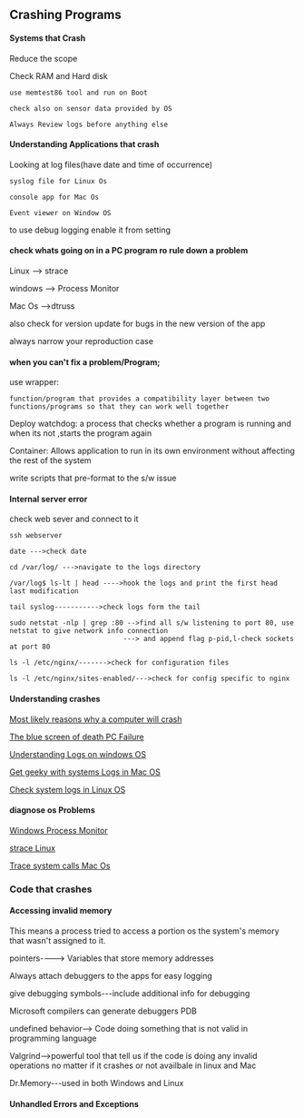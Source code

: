 
## Crashing Programs

#### Systems that Crash

Reduce the scope

Check RAM and Hard disk

    use memtest86 tool and run on Boot

    check also on sensor data provided by OS

    Always Review logs before anything else

#### Understanding Applications that crash

Looking at log files(have date and time of occurrence)

    syslog file for Linux Os

    console app for Mac Os

    Event viewer on Window OS

to use debug logging enable it from setting

#### check whats going on  in a PC program ro rule down a problem

Linux --> strace

windows --> Process Monitor

Mac Os -->dtruss

also check for version update for bugs in the new version of the app

always narrow your reproduction case

#### when you can't fix a problem/Program;

use wrapper:

    function/program that provides a compatibility layer between two functions/programs so that they can work well together

Deploy watchdog:
    a process that checks whether a program is running and when its not ,starts the program again

Container:
    Allows application to run in its own environment without affecting the rest of the system

write scripts that pre-format to the s/w issue


#### Internal server error

check web sever and connect to it

    ssh webserver

    date --->check date

    cd /var/log/ --->navigate to the logs directory

    /var/log$ ls-lt | head ---->hook the logs and print the first head last modification

    tail syslog----------->check logs form the tail

    sudo netstat -nlp | grep :80 -->find all s/w listening to port 80, use netstat to give network info connection
                                ---> and append flag p-pid,l-check sockets at port 80

    ls -l /etc/nginx/------->check for configuration files

    ls -l /etc/nginx/sites-enabled/--->check for config specific to nginx

#### Understanding crashes

[Most likely reasons why a computer will crash](https://www.scientificamerican.com/article/why-do-computers-crash/)

[The blue screen of death PC Failure](https://en.wikipedia.org/wiki/Blue_Screen_of_Death)

[Understanding Logs on windows OS ](https://www.digitalmastersmag.com/magazine/tip-of-the-day-how-to-find-crash-logs-on-windows-10/)

[Get geeky with systems Logs in Mac OS](https://www.howtogeek.com/356942/how-to-view-the-system-log-on-a-mac/)

[Check system logs in Linux OS ](https://www.fosslinux.com/8984/how-to-check-system-logs-on-linux-complete-usage-guide.htm)

#### diagnose os Problems

[Windows Process Monitor](https://docs.microsoft.com/en-us/sysinternals/downloads/procmon)

[strace Linux ](https://www.howtoforge.com/linux-strace-command/)

[Trace system calls Mac Os](https://etcnotes.com/posts/system-call/)


### Code that crashes


#### Accessing invalid memory

This means a process tried to access a portion os the system's memory that wasn't assigned to it.

pointers----> Variables that store memory addresses

Always attach debuggers to the apps for easy logging

give debugging symbols---include additional info for debugging

Microsoft compilers can generate debuggers  PDB

undefined behavior--> Code doing something that is not valid in programming language

Valgrind-->powerful tool that tell us if the code is doing any invalid operations no matter if it crashes or not
            availbale in linux and Mac

Dr.Memory---used in both Windows and Linux

#### Unhandled Errors and Exceptions




